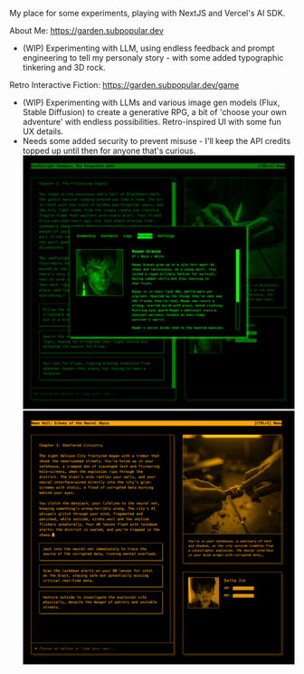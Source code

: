 My place for some experiments, playing with NextJS and Vercel's AI SDK.

About Me: https://garden.subpopular.dev
- (WIP) Experimenting with LLM, using endless feedback and prompt engineering to tell my personaly story - with some added typographic tinkering and 3D rock.

Retro Interactive Fiction: https://garden.subpopular.dev/game
- (WIP) Experimenting with LLMs and various image gen models (Flux, Stable Diffusion) to create a generative RPG, a bit of 'choose your own adventure' with endless possibilities. Retro-inspired UI with some fun UX details.
- Needs some added security to prevent misuse - I'll keep the API credits topped up until then for anyone that's curious.
![alt text](public/rpg-green.png)![alt text](public/rpg-orange.png)